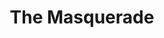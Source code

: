 ---
ep: 118
title: "The Masquerade"
imglink: "https://live.staticflickr.com/65535/50998313866_e2a6b65337_o.jpg"
thumbnail: "https://live.staticflickr.com/65535/50998313866_7840326b51_q.jpg"
alt: >
    A statement numbered &quot;9830203&quot; being lit on fire with a lighter. The lighter is held in a hand with a watch strap and jumper sleeve slightly within the frame. Behind this, there is a bin full of additional burning statements.
name: "TomahawkKidArt"
---